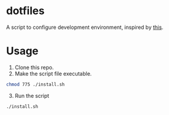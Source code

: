# dotfiles

A script to configure development environment, inspired by [this](https://dev-yakuza.posstree.com/en/environment/configure-development-environment-on-mac-with-homebrew-and-shell-script/#install-homebrew-and-brewfile).

# Usage

1. Clone this repo.
2. Make the script file executable.

```sh
chmod 775 ./install.sh
```
3. Run the script

```sh
./install.sh
```